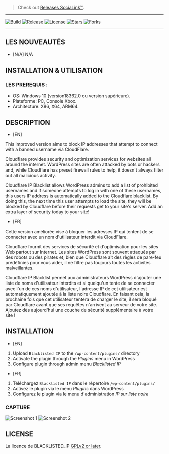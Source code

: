 > Check out <a href="https://github.com/SIDL-C0R0RATI0N/SociaLink/releases"> Releases SociaLink™</a>.

***
[![Build](https://img.shields.io/github/package-json/v/SIDL-C0R0RATI0N/SociaLink?style=social)](https://github.com/SIDL-C0R0RATI0N/SociaLink)
[![Release](https://img.shields.io/github/v/release/SIDL-C0R0RATI0N/SociaLink?include_prereleases&sort=date&style=social)](https://github.com/SIDL-C0R0RATI0N/SociaLink/releases)
[![License](https://img.shields.io/github/license/SIDL-C0R0RATI0N/SociaLink?style=social)](LICENSE.md)
[![Stars](https://img.shields.io/github/stars/SIDL-C0R0RATI0N/SociaLink?style=social)](https://github.com/SIDL-C0R0RATI0N/SociaLink/stargazers)
[![Forks](https://img.shields.io/github/forks/SIDL-C0R0RATI0N/SociaLink?style=social)](https://github.com/SIDL-C0R0RATI0N/SociaLink/network/members)
***

## LES NOUVEAUTÉS

- [N/A] N/A

## INSTALLATION & UTILISATION
  ### LES PREREQUIS :
  * OS: Windows 10 (version18362.0 ou version supérieure).
  * Plateforme: PC, Console Xbox.
  * Architecture: X86, X64, ARM64.

## DESCRIPTION

- [EN] 

This improved version aims to block IP addresses that attempt to connect with a banned username via CloudFlare.

Cloudflare provides security and optimization services for websites all around the internet. WordPress sites are often attacked by bots or hackers and, while Cloudflare has preset firewall rules to help, it doesn't always filter out all malicious activity.

Cloudflare IP Blacklist allows WordPress admins to add a list of prohibited usernames and if someone attempts to log in with one of these usernames, this users IP address is automatically added to the Cloudflare blacklist. By doing this, the next time this user attempts to load the site, they will be blocked by Cloudflare before their requests get to your site's server. Add an extra layer of security today to your site!

- [FR] 

Cette version améliorée vise à bloquer les adresses IP qui tentent de se connecter avec un nom d'utilisateur interdit via CloudFlare.

Cloudflare fournit des services de sécurité et d'optimisation pour les sites Web partout sur Internet. Les sites WordPress sont souvent attaqués par des robots ou des pirates et, bien que Cloudflare ait des règles de pare-feu prédéfinies pour vous aider, il ne filtre pas toujours toutes les activités malveillantes.

Cloudflare IP Blacklist permet aux administrateurs WordPress d'ajouter une liste de noms d'utilisateur interdits et si quelqu'un tente de se connecter avec l'un de ces noms d'utilisateur, l'adresse IP de cet utilisateur est automatiquement ajoutée à la liste noire Cloudflare. En faisant cela, la prochaine fois que cet utilisateur tentera de charger le site, il sera bloqué par Cloudflare avant que ses requêtes n'arrivent au serveur de votre site. Ajoutez dès aujourd'hui une couche de sécurité supplémentaire à votre site !

## INSTALLATION

- [EN]

1. Upload `Blacklisted IP` to the `/wp-content/plugins/` directory
2. Activate the plugin through the _Plugins_ menu in WordPress
3. Configure plugin through admin menu _Blacklisted IP_

- [FR]

1. Téléchargez `Blacklisted IP` dans le répertoire `/wp-content/plugins/`
2. Activez le plugin via le menu _Plugins_ dans WordPress
3. Configurez le plugin via le menu d'administration _IP sur liste noire_

### CAPTURE

  ![Screenshot 1](https://github.com/SIDL-C0R0RATI0N/BLACKLISTED_IP/blob/main/v4.0.0.0-stable/1.png)
  ![Screenshot 2](https://github.com/SIDL-C0R0RATI0N/BLACKLISTED_IP/blob/main/v4.0.0.0-stable/2.png)

## LICENSE

La licence de BLACKLISTED_IP [GPLv2 or later](http://www.gnu.org/licenses/gpl-2.0.html).
